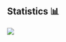 ## Statistics 📊
<a href="https://github.com/Toounei">
  <img align="center" src="https://github-readme-stats.vercel.app/api/top-langs/?username=Toounei&hide_border=true&theme=dark" />
</a>
